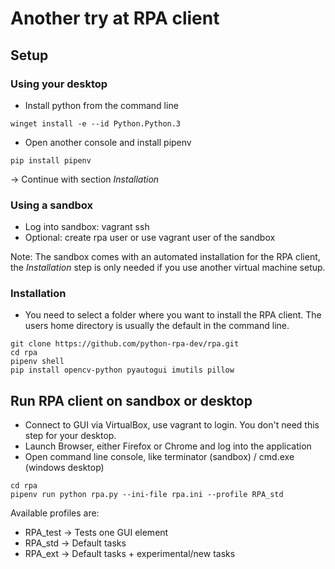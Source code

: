 # Another try at RPA client

## Setup

### Using your desktop
* Install python from the command line

```
winget install -e --id Python.Python.3
```

* Open another console and install pipenv

```
pip install pipenv

```

-> Continue with section *Installation*

### Using a sandbox
* Log into sandbox: vagrant ssh 
* Optional: create rpa user or use vagrant user of the sandbox

Note: The sandbox comes with an automated installation for the RPA client, the *Installation* step is only needed if you use another virtual machine setup.

### Installation 

* You need to select a folder where you want to install the RPA client. The users home directory is usually the default in the command line.

```
git clone https://github.com/python-rpa-dev/rpa.git
cd rpa
pipenv shell
pip install opencv-python pyautogui imutils pillow
```

## Run RPA client on sandbox or desktop

* Connect to GUI via VirtualBox, use vagrant to login. You don't need this step for your desktop.
* Launch Browser, either Firefox or Chrome and log into the application
* Open command line console, like terminator (sandbox) / cmd.exe (windows desktop)

```
cd rpa
pipenv run python rpa.py --ini-file rpa.ini --profile RPA_std
```

Available profiles are:
- RPA_test -> Tests one GUI element
- RPA_std -> Default tasks
- RPA_ext -> Default tasks + experimental/new tasks